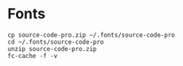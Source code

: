 # Fonts

```shell
cp source-code-pro.zip ~/.fonts/source-code-pro
cd ~/.fonts/source-code-pro
unzip source-code-pro.zip
fc-cache -f -v
```
